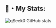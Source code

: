 ## 🚀・My Stats:

![qSeek0 GitHub stats](https://github-readme-stats.vercel.app/api?username=nolimits4me0&show_icons=true&bg_color=00000000)

